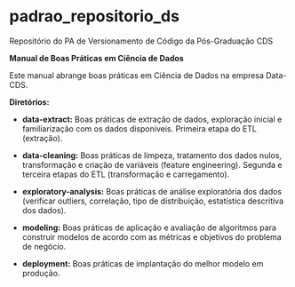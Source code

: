 # padrao_repositorio_ds
Repositório do PA de Versionamento de Código da Pós-Graduação CDS  

**Manual de Boas Práticas em Ciência de Dados**
 
Este manual abrange boas práticas em Ciência de Dados na empresa Data-CDS.

**Diretórios:** 

- **data-extract:**
Boas práticas de extração de dados, exploração inicial e familiarização com os dados disponíveis.
Primeira etapa do ETL (extração).

- **data-cleaning:**
Boas práticas de limpeza, tratamento dos dados nulos, transformação e criação de variáveis (feature engineering).
Segunda e terceira etapas do ETL (transformação e carregamento).

- **exploratory-analysis:**
Boas práticas de análise exploratória dos dados (verificar outliers, correlação, tipo de distribuição, estatística
descritiva dos dados).

- **modeling:**
Boas práticas de aplicação e avaliação de algoritmos para construir modelos de acordo com as métricas e objetivos
do problema de negócio.

- **deployment:**
Boas práticas de implantação do melhor modelo em produção.

